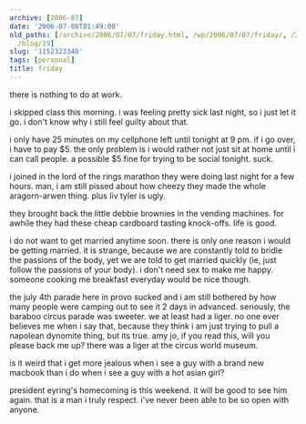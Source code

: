 ```yaml
---
archive: [2006-07]
date: '2006-07-08T01:49:00'
old_paths: [/archive/2006/07/07/friday.html, /wp/2006/07/07/friday/, /2006/07/07/friday/,
  /blog/19]
slug: '1152323340'
tags: [personal]
title: friday
---
```


there is nothing to do at work.

i skipped class this morning. i was feeling pretty sick last night, so
i just let it go. i don't know why i still feel guilty about that.

i only have 25 minutes on my cellphone left until tonight at 9 pm. if i go
over, i have to pay $5. the only problem is i would rather not just sit at
home until i can call people. a possible $5 fine for trying to be social
tonight. suck.

i joined in the lord of the rings marathon they were doing last night for
a few hours. man, i am still pissed about how cheezy they made the whole
aragorn-arwen thing. plus liv tyler is ugly.

they brought back the little debbie brownies in the vending machines. for
awhile they had these cheap cardboard tasting knock-offs. life is good.

i do not want to get married anytime soon. there is only one reason
i would be getting married. it is strange, because we are constantly told
to bridle the passions of the body, yet we are told to get married quickly
(ie, just follow the passions of your body). i don't need sex to make me
happy. someone cooking me breakfast everyday would be nice though.

the july 4th parade here in provo sucked and i am still bothered by how
many people were camping out to see it 2 days in advanced. seriously, the
baraboo circus parade was sweeter. we at least had a liger. no one ever
believes me when i say that, because they think i am just trying to pull
a napolean dynomite thing, but its true. amy jo, if you read this, will
you please back me up? there was a liger at the circus world museum.

is it weird that i get more jealous when i see a guy with a brand new
macbook than i do when i see a guy with a hot asian girl?

president eyring's homecoming is this weekend. it will be good to see him
again. that is a man i truly respect. i've never been able to be so open
with anyone.

